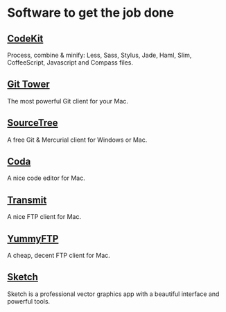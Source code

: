 # Software to get the job done

## [CodeKit](http://incident57.com/codekit/)

Process, combine & minify: Less, Sass, Stylus, Jade, Haml, Slim, CoffeeScript, Javascript and Compass files.

## [Git Tower](http://www.git-tower.com/)

The most powerful Git client for your Mac.

## [SourceTree](http://www.sourcetreeapp.com/)

A free Git & Mercurial client for Windows or Mac.

## [Coda](https://panic.com/coda/)

A nice code editor for Mac.

## [Transmit](http://panic.com/transmit/)

A nice FTP client for Mac.

## [YummyFTP](http://www.yummysoftware.com/)

A cheap, decent FTP client for Mac.

## [Sketch](http://www.bohemiancoding.com/sketch/)

Sketch is a professional vector graphics app with a beautiful interface and powerful tools.
